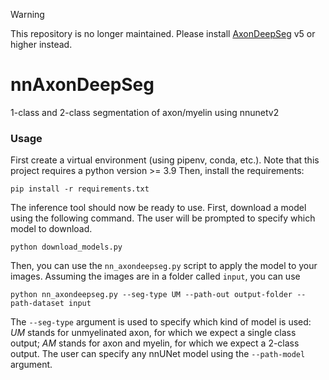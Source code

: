 > [!WARNING]  
> This repository is no longer maintained. Please install [AxonDeepSeg](github.com/axondeepseg/axondeepseg) v5 or higher instead.

# nnAxonDeepSeg
1-class and 2-class segmentation of axon/myelin using nnunetv2 

### Usage
First create a virtual environment (using pipenv, conda, etc.). Note that this project requires a python version >= 3.9 Then, install the requirements:
```
pip install -r requirements.txt
```

The inference tool should now be ready to use. First, download a model using the following command. The user will be prompted to specify which model to download.
```
python download_models.py
```

Then, you can use the `nn_axondeepseg.py` script to apply the model to your images. Assuming the images are in a folder called `input`, you can use 
```
python nn_axondeepseg.py --seg-type UM --path-out output-folder --path-dataset input
```
The `--seg-type` argument is used to specify which kind of model is used: *UM* stands for unmyelinated axon, for which we expect a single class output; *AM* stands for axon and myelin, for which we expect a 2-class output. The user can specify any nnUNet model using the `--path-model` argument.
